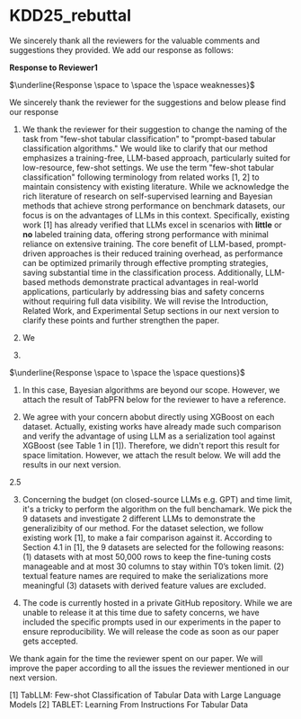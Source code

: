 # KDD25_rebuttal
We sincerely thank all the reviewers for the valuable comments and suggestions they provided. We add our response as follows:

**Response to Reviewer1**

$\underline{Response \space to \space the \space weaknesses}$

We sincerely thank the reviewer for the suggestions and below please find our response

1. We thank the reviewer for their suggestion to change the naming of the task from "few-shot tabular classification" to "prompt-based tabular classification algorithms." We would like to clarify that our method emphasizes a training-free, LLM-based approach, particularly suited for low-resource, few-shot settings. We use the term "few-shot tabular classification" following terminology from related works [1, 2] to maintain consistency with existing literature. While we acknowledge the rich literature of research on self-supervised learning and Bayesian methods that achieve strong performance on benchmark datasets, our focus is on the advantages of LLMs in this context. Specifically, existing work [1] has already verified that LLMs excel in scenarios with **little** or **no** labeled training data, offering strong performance with minimal reliance on extensive training. The core benefit of LLM-based, prompt-driven approaches is their reduced training overhead, as performance can be optimized primarily through effective prompting strategies, saving substantial time in the classification process. Additionally, LLM-based methods demonstrate practical advantages in real-world applications, particularly by addressing bias and safety concerns without requiring full data visibility. We will revise the Introduction, Related Work, and Experimental Setup sections in our next version to clarify these points and further strengthen the paper.

2. We
3.

$\underline{Response \space to \space the \space questions}$
1. In this case, Bayesian algorithms are beyond our scope. However, we attach the result of TabPFN below for the reviewer to have a reference. 

2. We agree with your concern abobut directly using XGBoost on each dataset. Actually, existing works have already made such comparison and verify the advantage of using LLM as a serialization tool against XGBoost (see Table 1 in [1]). Therefore, we didn't report this result for space limitation. However, we attach the result below. We will add the results in our next version.

2.5

3. Concerning the budget (on closed-source LLMs e.g. GPT) and time limit, it's a tricky to perform the algorithm on the full benchamark. We pick the 9 datasets and investigate 2 different LLMs to demonstrate the generalizibity of our method. For the dataset selection, we follow existing work [1], to make a fair comparison against it. According to Section 4.1 in [1], the 9 datasets are selected for the following reasons: (1) datasets with at most 50,000 rows to keep the fine-tuning costs manageable and at most 30 columns to stay within T0’s token limit. (2) textual feature names are required to make the serializations more meaningful (3) datasets with derived feature values are excluded. 

4. The code is currently hosted in a private GitHub repository. While we are unable to release it at this time due to safety concerns, we have included the specific prompts used in our experiments in the paper to ensure reproducibility. We will release the code as soon as our paper gets accepted.

We thank again for the time the reviewer spent on our paper. We will improve the paper according to all the issues the reviewer mentioned in our next version.

[1] TabLLM: Few-shot Classification of Tabular Data with Large Language Models
[2] TABLET: Learning From Instructions For Tabular Data
